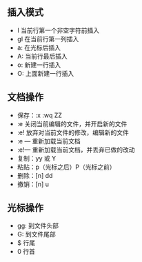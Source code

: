 ## 插入模式

- I 当前行第一个非空字符前插入
- gI 在当前行第一列插入
- a: 在光标后插入
- A: 当前行最后插入
- o: 新建一行插入
- O: 上面新建一行插入
## 文档操作

- 保存：:x :wq ZZ
- :e 关闭当前编辑的文件，并开启新的文件
- :e! 放弃对当前文件的修改，编辑新的文件
- :e — 重新加载当前文档
- :e!— 重新加载当前文档，并丢弃已做的改动
- 复制：yy 或 Y
- 粘贴：p（光标之后）P（光标之前）
- 删除：[n] dd
- 撤销：[n] u
## 光标操作

- gg: 到文件头部
- G: 到文件尾部
- $ 行尾
- 0 行首